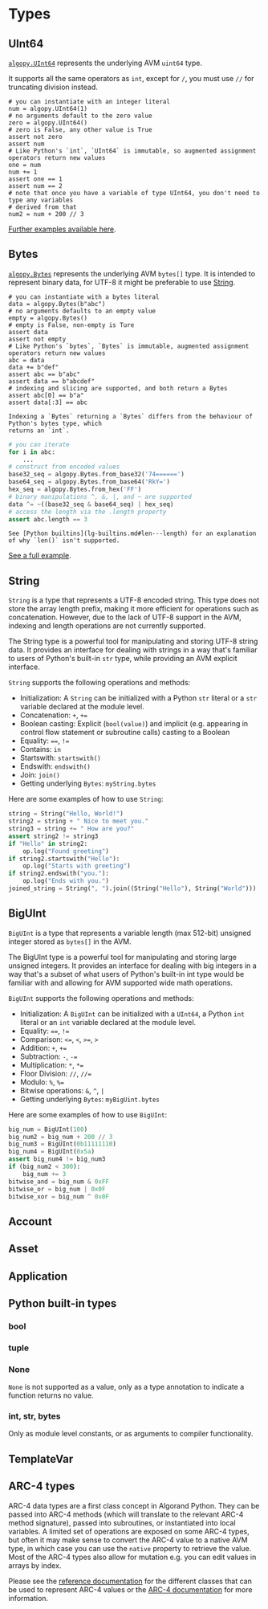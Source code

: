 # Types

## UInt64

[`algopy.UInt64`](#algopy.UInt64) represents the underlying AVM `uint64` type.

It supports all the same operators as `int`, except for `/`, you must use `//` for truncating
division instead.

```python3
# you can instantiate with an integer literal 
num = algopy.UInt64(1)
# no arguments default to the zero value
zero = algopy.UInt64()
# zero is False, any other value is True
assert not zero
assert num
# Like Python's `int`, `UInt64` is immutable, so augmented assignment operators return new values
one = num
num += 1
assert one == 1
assert num == 2
# note that once you have a variable of type UInt64, you don't need to type any variables
# derived from that
num2 = num + 200 // 3
```

[Further examples available here](https://github.com/algorandfoundation/puya/blob/main/test_cases/stubs/uint64.py).

## Bytes

[`algopy.Bytes`](#algopy.Bytes) represents the underlying AVM `bytes[]` type. It is intended
to represent binary data, for UTF-8 it might be preferable to use [String](#string).

```python3
# you can instantiate with a bytes literal
data = algopy.Bytes(b"abc")
# no arguments defaults to an empty value
empty = algopy.Bytes()
# empty is False, non-empty is Ture
assert data
assert not empty
# Like Python's `bytes`, `Bytes` is immutable, augmented assignment operators return new values
abc = data
data += b"def"
assert abc == b"abc"
assert data == b"abcdef"
# indexing and slicing are supported, and both return a Bytes
assert abc[0] == b"a"
assert data[:3] == abc
```
```{hint}
Indexing a `Bytes` returning a `Bytes` differs from the behaviour of Python's bytes type, which 
returns an `int`.
```
```python
# you can iterate 
for i in abc:
    ...
# construct from encoded values
base32_seq = algopy.Bytes.from_base32('74======')
base64_seq = algopy.Bytes.from_base64('RkY=')
hex_seq = algopy.Bytes.from_hex('FF')
# binary manipulations ^, &, |, and ~ are supported
data ^= ~((base32_seq & base64_seq) | hex_seq)
# access the length via the .length property
assert abc.length == 3
```
```{note}
See [Python builtins](lg-builtins.md#len---length) for an explanation of why `len()` isn't supported.
``` 
[See a full example](https://github.com/algorandfoundation/puya/blob/main/test_cases/stubs/bytes.py).

## String

`String` is a type that represents a UTF-8 encoded string. This type does not store the array
length prefix, making it more efficient for operations such as concatenation. However, due to the
lack of UTF-8 support in the AVM, indexing and length operations are not currently supported.

The String type is a powerful tool for manipulating and storing UTF-8 string data. It provides an
interface for dealing with strings in a way that's familiar to users of Python's built-in `str`
type, while providing an AVM explicit interface.

`String` supports the following operations and methods:

- Initialization: A `String` can be initialized with a Python `str` literal or a `str` variable
  declared at the module level.
- Concatenation: `+`, `+=`
- Boolean casting: Explicit (`bool(value)`) and implicit (e.g. appearing in control flow statement
  or subroutine calls) casting to a Boolean
- Equality: `==`, `!=`
- Contains: `in`
- Startswith: `startswith()`
- Endswith: `endswith()`
- Join: `join()`
- Getting underlying `Bytes`: `myString.bytes`

Here are some examples of how to use `String`:

```python
string = String("Hello, World!")
string2 = string + " Nice to meet you."
string3 = string += " How are you?"
assert string2 != string3
if "Hello" in string2:
    op.log("Found greeting")
if string2.startswith("Hello"):
    op.log("Starts with greeting")
if string2.endswith("you."):
    op.log("Ends with you.")
joined_string = String(", ").join((String("Hello"), String("World")))
```

## BigUInt

`BigUInt` is a type that represents a variable length (max 512-bit) unsigned integer stored
as `bytes[]` in the AVM.

The BigUInt type is a powerful tool for manipulating and storing large unsigned integers. It
provides an interface for dealing with big integers in a way that's a subset of what users of
Python's built-in int type would be familiar with and allowing for AVM supported wide math
operations.

`BigUInt` supports the following operations and methods:

- Initialization: A `BigUInt` can be initialized with a `UInt64`, a Python `int` literal or
  an `int` variable declared at the module level.
- Equality: `==`, `!=`
- Comparison: `<=`, `<`, `>=`, `>`
- Addition: `+`, `+=`
- Subtraction: `-`, `-=`
- Multiplication: `*`, `*=`
- Floor Division: `//`, `//=`
- Modulo: `%`, `%=`
- Bitwise operations: `&`, `^`, `|`
- Getting underlying `Bytes`: `myBigUint.bytes`

Here are some examples of how to use `BigUInt`:

```python
big_num = BigUInt(100)
big_num2 = big_num + 200 // 3
big_num3 = BigUInt(0b11111110)
big_num4 = BigUInt(0x5a)
assert big_num4 != big_num3
if (big_num2 < 300):
    big_num += 3
bitwise_and = big_num & 0xFF
bitwise_or = big_num | 0x0F
bitwise_xor = big_num ^ 0x0F
```

## Account

## Asset

## Application

## Python built-in types

### bool

### tuple

### None

`None` is not supported as a value, only as a type annotation to indicate a function returns no
value.

### int, str, bytes

Only as module level constants, or as arguments to compiler functionality.

## TemplateVar

## ARC-4 types

ARC-4 data types are a first class concept in Algorand Python. They can be passed into ARC-4
methods (which will translate to the relevant ARC-4 method signature), passed into subroutines, or
instantiated into local variables. A limited set of operations are exposed on some ARC-4 types, but
often it may make sense to convert the ARC-4 value to a native AVM type, in which case you can use
the `native` property to retrieve the value. Most of the ARC-4 types also allow for mutation e.g.
you can edit values in arrays by index.

Please see the [reference documentation](./api-algopy.arc4.md) for the different classes that can
be used to represent ARC-4 values or the [ARC-4 documentation](./lg-arc4.md) for more information.
